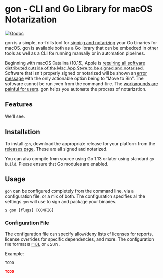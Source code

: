 # gon - CLI and Go Library for macOS Notarization

[![Godoc](https://godoc.org/github.com/mitchellh/gon?status.svg)](https://godoc.org/github.com/mitchellh/gon)

gon is a simple, no-frills tool for
[signing and notarizing](https://developer.apple.com/developer-id/)
your Go binaries for macOS. gon is available both as a Go library that
can be embedded in other tools as well as a CLI for running manually or in
automation pipelines.

Beginning with macOS Catalina (10.15), Apple is
[requiring all software distributed outside of the Mac App Store to be signed and notarized](https://developer.apple.com/news/?id=10032019a).
Software that isn't properly signed or notarized will be shown an
[error message](https://github.com/hashicorp/terraform/issues/23033)
with the only actionable option being to "Move to Bin". The software cannot
be run even from the command-line. The
[workarounds are painful for users](https://github.com/hashicorp/terraform/issues/23033#issuecomment-542302933).
gon helps you automate the process of notarization.

## Features

We'll see.

## Installation

To install `gon`, download the appropriate release for your platform
from the [releases page](https://github.com/mitchellh/gon/releases).
These are all signed and notarized.

You can also compile from source using Go 1.13 or later using standard
`go build`. Please ensure that Go modules are enabled.

## Usage

`gon` can be configured completely from the command line, via a
configuration file, or a mix of both. The configuration specifies
all the settings `gon` will use to sign and package your binaries.

```
$ gon [flags] [CONFIG]
```

### Configuration File

The configuration file can specify allow/deny lists of licenses for reports,
license overrides for specific dependencies, and more. The configuration file
format is [HCL](https://github.com/hashicorp/hcl/tree/hcl2) or JSON.

Example:

```hcl
TODO
```

```json
TODO
```
